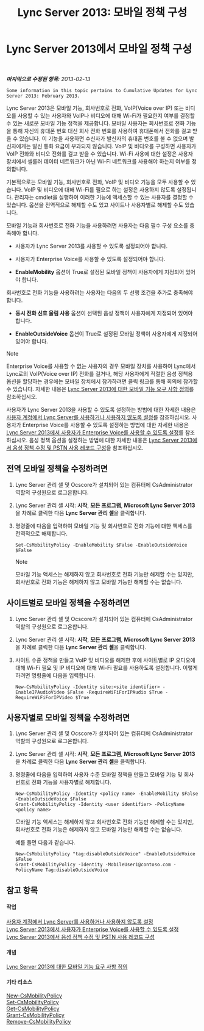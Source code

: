 ﻿---
title: 'Lync Server 2013: 모바일 정책 구성'
TOCTitle: 모바일 정책 구성
ms:assetid: 595536e0-9bb3-49a3-8d13-1a77351ebc62
ms:mtpsurl: https://technet.microsoft.com/ko-kr/library/Hh690018(v=OCS.15)
ms:contentKeyID: 49303723
ms.date: 08/24/2015
mtps_version: v=OCS.15
ms.translationtype: HT
---

# Lync Server 2013에서 모바일 정책 구성

 

_**마지막으로 수정된 항목:** 2013-02-13_

    Some information in this topic pertains to Cumulative Updates for Lync Server 2013: February 2013.

Lync Server 2013은 모바일 기능, 회사번호로 전화, VoIP(Voice over IP) 또는 비디오를 사용할 수 있는 사용자와 VoIP나 비디오에 대해 Wi-Fi가 필요한지 여부를 결정할 수 있는 새로운 모바일 기능 정책을 제공합니다. 모바일 사용자는 회사번호로 전화 기능을 통해 자신의 휴대폰 번호 대신 회사 전화 번호를 사용하여 휴대폰에서 전화를 걸고 받을 수 있습니다. 이 기능을 사용하면 수신자가 발신자의 휴대폰 번호를 볼 수 없으며 발신자에게는 발신 통화 요금이 부과되지 않습니다. VoIP 및 비디오를 구성하면 사용자가 VoIP 전화와 비디오 전화를 걸고 받을 수 있습니다. Wi-Fi 사용에 대한 설정은 사용자 장치에서 셀룰러 데이터 네트워크가 아닌 Wi-Fi 네트워크를 사용해야 하는지 여부를 정의합니다.

기본적으로는 모바일 기능, 회사번호로 전화, VoIP 및 비디오 기능을 모두 사용할 수 있습니다. VoIP 및 비디오에 대해 Wi-Fi를 필요로 하는 설정은 사용하지 않도록 설정됩니다. 관리자는 cmdlet을 실행하여 이러한 기능에 액세스할 수 있는 사용자를 결정할 수 있습니다. 옵션을 전역적으로 해제할 수도 있고 사이트나 사용자별로 해제할 수도 있습니다.

모바일 기능과 회사번호로 전화 기능을 사용하려면 사용자는 다음 필수 구성 요소를 충족해야 합니다.

  - 사용자가 Lync Server 2013를 사용할 수 있도록 설정되어야 합니다.

  - 사용자가 Enterprise Voice를 사용할 수 있도록 설정되어야 합니다.

  - **EnableMobility** 옵션이 True로 설정된 모바일 정책이 사용자에게 지정되어 있어야 합니다.

회사번호로 전화 기능을 사용하려는 사용자는 다음의 두 선행 조건을 추가로 충족해야 합니다.

  - **동시 전화 신호 울림 사용** 옵션이 선택된 음성 정책이 사용자에게 지정되어 있어야 합니다.

  - **EnableOutsideVoice** 옵션이 True로 설정된 모바일 정책이 사용자에게 지정되어 있어야 합니다.


> [!NOTE]
> Enterprise Voice를 사용할 수 없는 사용자의 경우 모바일 장치를 사용하여 Lync에서 Lync로의 VoIP(Voice over IP) 전화를 걸거나, 해당 사용자에게 적절한 음성 정책용 옵션을 할당하는 경우에는 모바일 장치에서 참가하려면 클릭 링크를 통해 회의에 참가할 수 있습니다. 자세한 내용은 <A href="lync-server-2013-defining-your-mobility-requirements.md">Lync Server 2013에 대한 모바일 기능 요구 사항 정의</A>를 참조하십시오.



사용자가 Lync Server 2013을 사용할 수 있도록 설정하는 방법에 대한 자세한 내용은 [사용자 계정에서 Lync Server를 사용하거나 사용하지 않도록 설정](lync-server-2013-disable-or-re-enable-user-account-for-lync-server.md)를 참조하십시오. 사용자가 Enterprise Voice를 사용할 수 있도록 설정하는 방법에 대한 자세한 내용은 [Lync Server 2013에서 사용자가 Enterprise Voice를 사용할 수 있도록 설정](lync-server-2013-enable-users-for-enterprise-voice.md)를 참조하십시오. 음성 정책 옵션을 설정하는 방법에 대한 자세한 내용은 [Lync Server 2013에서 음성 정책 수정 및 PSTN 사용 레코드 구성](lync-server-2013-modify-a-voice-policy-and-configure-pstn-usage-records.md)을 참조하십시오.

## 전역 모바일 정책을 수정하려면

1.  Lync Server 관리 셸 및 Ocscore가 설치되어 있는 컴퓨터에 CsAdministrator 역할의 구성원으로 로그온합니다.

2.  Lync Server 관리 셸 시작: **시작**, **모든 프로그램**, **Microsoft Lync Server 2013**을 차례로 클릭한 다음 **Lync Server 관리 셸**을 클릭합니다.

3.  명령줄에 다음을 입력하여 모바일 기능 및 회사번호로 전화 기능에 대한 액세스를 전역적으로 해제합니다.
    
        Set-CsMobilityPolicy -EnableMobility $False -EnableOutsideVoice $False
    

    > [!NOTE]
    > 모바일 기능 액세스는 해제하지 않고 회사번호로 전화 기능만 해제할 수는 있지만, 회사번호로 전화 기능은 해제하지 않고 모바일 기능만 해제할 수는 없습니다.



## 사이트별로 모바일 정책을 수정하려면

1.  Lync Server 관리 셸 및 Ocscore가 설치되어 있는 컴퓨터에 CsAdministrator 역할의 구성원으로 로그온합니다.

2.  Lync Server 관리 셸 시작: **시작**, **모든 프로그램**, **Microsoft Lync Server 2013**을 차례로 클릭한 다음 **Lync Server 관리 셸**을 클릭합니다.

3.  사이트 수준 정책을 만들고 VoIP 및 비디오를 해제한 후에 사이트별로 IP 오디오에 대해 Wi-Fi 필요 및 IP 비디오에 대해 Wi-Fi 필요를 사용하도록 설정합니다. 이렇게 하려면 명령줄에 다음을 입력합니다.
    
        New-CsMobilityPolicy -Identity site:<site identifier> -EnableIPAudioVideo $False -RequireWiFiForIPAudio $True -RequireWiFiForIPVideo $True

## 사용자별로 모바일 정책을 수정하려면

1.  Lync Server 관리 셸 및 Ocscore가 설치되어 있는 컴퓨터에 CsAdministrator 역할의 구성원으로 로그온합니다.

2.  Lync Server 관리 셸 시작: **시작**, **모든 프로그램**, **Microsoft Lync Server 2013**을 차례로 클릭한 다음 **Lync Server 관리 셸**을 클릭합니다.

3.  명령줄에 다음을 입력하여 사용자 수준 모바일 정책을 만들고 모바일 기능 및 회사번호로 전화 기능을 사용자별로 해제합니다.
    
        New-CsMobilityPolicy -Identity <policy name> -EnableMobility $False -EnableOutsideVoice $False
        Grant-CsMobilityPolicy -Identity <user identifier> -PolicyName <policy name>
    
    모바일 기능 액세스는 해제하지 않고 회사번호로 전화 기능만 해제할 수는 있지만, 회사번호로 전화 기능은 해제하지 않고 모바일 기능만 해제할 수는 없습니다.
    
    예를 들면 다음과 같습니다.
    
        New-CsMobilityPolicy "tag:disableOutsideVoice" -EnableOutsideVoice $False
        Grant-CsMobilityPolicy -Identity -MobileUser1@contoso.com -PolicyName Tag:disableOutsideVoice

## 참고 항목

#### 작업

[사용자 계정에서 Lync Server를 사용하거나 사용하지 않도록 설정](lync-server-2013-disable-or-re-enable-user-account-for-lync-server.md)  
[Lync Server 2013에서 사용자가 Enterprise Voice를 사용할 수 있도록 설정](lync-server-2013-enable-users-for-enterprise-voice.md)  
[Lync Server 2013에서 음성 정책 수정 및 PSTN 사용 레코드 구성](lync-server-2013-modify-a-voice-policy-and-configure-pstn-usage-records.md)  

#### 개념

[Lync Server 2013에 대한 모바일 기능 요구 사항 정의](lync-server-2013-defining-your-mobility-requirements.md)  

#### 기타 리소스

[New-CsMobilityPolicy](new-csmobilitypolicy.md)  
[Set-CsMobilityPolicy](set-csmobilitypolicy.md)  
[Get-CsMobilityPolicy](get-csmobilitypolicy.md)  
[Grant-CsMobilityPolicy](grant-csmobilitypolicy.md)  
[Remove-CsMobilityPolicy](remove-csmobilitypolicy.md)

